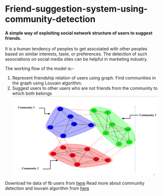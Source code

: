 # Friend-suggestion-system-using-community-detection
#### A simple way of exploiting social network structure of users to suggest friends.
It is a human tendency of peoples to get asscoiated with other peoples based on similar interests, taste, or preferences. The detection of such associations on social media sites can be helpful in marketing industry.

The working flow of the model is:-
1. Represent friendship relation of users using graph. Find communities in the graph using Louvain algorithm. 
2. Suggest users to other users who are not friends from the community to which both belongs
![Example](community.png)

Download he data of fb users from [here](http://konect.uni-koblenz.de/networks/ego-facebook)
Read more about community detection and louvain algorithm from [here](https://arxiv.org/pdf/0803.0476.pdf)
